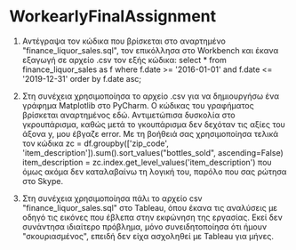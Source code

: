 # WorkearlyFinalAssignment

1. Αντέγραψα τον κώδικα που βρίσκεται στο αναρτημένο "finance_liquor_sales.sql", τον επικόλλησα στο Workbench και έκανα εξαγωγή σε αρχείο .csv τον εξής κώδικα:
select * from finance_liquor_sales as f
where f.date >= '2016-01-01' and f.date <= '2019-12-31' 
order by f.date asc;

2. Στη συνέχεια χρησιμοποίησα το αρχείο .csv για να δημιουργήσω ένα γράφημα Matplotlib στο PyCharm. Ο κώδικας του γραφήματος βρίσκεται αναρτημένος εδώ.
Αντιμετώπισα δυσκολία στο γκρουπάρισμα, καθώς μετά το γκουπάρισμα δεν δεχόταν τις αξίες του άξονα y, μου έβγαζε error. Με τη βοήθειά σας χρησιμοποίησα τελικά τον κώδικα zc = df.groupby(['zip_code', 'item_description']).sum().sort_values("bottles_sold", ascending=False)
item_description = zc.index.get_level_values('item_description') που όμως ακόμα δεν καταλαβαίνω τη λογική του, παρόλο που σας ρώτησα στο Skype.

3. Στη συνέχεια χρησιμοποίησα πάλι το αρχείο csv "finance_liquor_sales.sql" στο Tableau, όπου έκανα τις αναλύσεις με οδηγό τις εικόνες που έβλεπα στην εκφώνηση της εργασίας. Εκεί δεν συνάντησα ιδιαίτερο πρόβλημα, μόνο συνειδητοποίησα ότι ήμουν "σκουριασμένος", επειδή δεν είχα ασχοληθεί με Tableau για μήνες.
